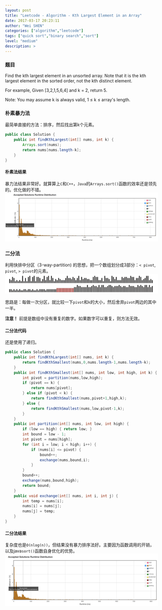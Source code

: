 ```yaml
---
layout: post
title: "Leetcode - Algorithm - Kth Largest Element in an Array"
date: 2017-03-17 20:23:11
author: "Wei SHEN"
categories: ["algorithm","leetcode"]
tags: ["quick sort","binary search","sort"]
level: "medium"
description: >
---
```


### 题目

Find the kth largest element in an unsorted array. Note that it is the kth largest element in the sorted order, not the kth distinct element.

For example,
Given [3,2,1,5,6,4] and k = 2, return 5.

Note:
You may assume k is always valid, 1 ≤ k ≤ array's length.

### 朴素暴力法
最简单直接的方法：排序，然后找出第k个元素。

```java
public class Solution {
    public int findKthLargest(int[] nums, int k) {
        Arrays.sort(nums);
        return nums[nums.length-k];
    }
}
```

#### 朴素法结果
暴力法结果非常好。就算算上`C`和`C++`，`Java`的`Arrays.sort()`函数的效率还是领先的。优化做的不错。
![kth-largest-1](/images/leetcode/kth-largest-1.png)

### 二分法
利用快排中分区（3-way-partition) 的思想，把一个数组划分成3部分：`< pivot`, `pivot`, `> pivot`的元素。
![3-way-partition-2](/images/quick-sort/3-way-partition-2.png)

思路是：每做一次分区，就比较一下`pivot`和`k`的大小，然后舍弃`pivot`两边的其中一半。

**注意！** 前提是数组中没有重复的数字。如果数字可以重复，则方法无效。

#### 二分法代码
还是使用了递归。
```java
public class Solution {
    public int findKthLargest(int[] nums, int k) {
        return findKthSmallest(nums,0,nums.length-1,nums.length-k);
    }
    public int findKthSmallest(int[] nums, int low, int high, int k) {
        int pivot = partition(nums,low,high);
        if (pivot == k) {
            return nums[pivot];
        } else if (pivot < k) {
            return findKthSmallest(nums,pivot+1,high,k);
        } else {
            return findKthSmallest(nums,low,pivot-1,k);
        }
    }
    public int partition(int[] nums, int low, int high) {
        if (low == high) { return low; }
        int bound = low - 1;
        int pivot = nums[high];
        for (int i = low; i < high; i++) {
            if (nums[i] <= pivot) {
                bound++;
                exchange(nums,bound,i);
            }
        }
        bound++;
        exchange(nums,bound,high);
        return bound;
    }
    public void exchange(int[] nums, int i, int j) {
        int temp = nums[i];
        nums[i] = nums[j];
        nums[j] = temp;
    }
}
```

#### 二分法结果
复杂度也是`O(nlog(n))`，但结果没有暴力排序法好。主要因为函数调用的开销，以及java`sort()`函数自身优化的优势。
![kth-largest-2](/images/leetcode/kth-largest-2.png)
